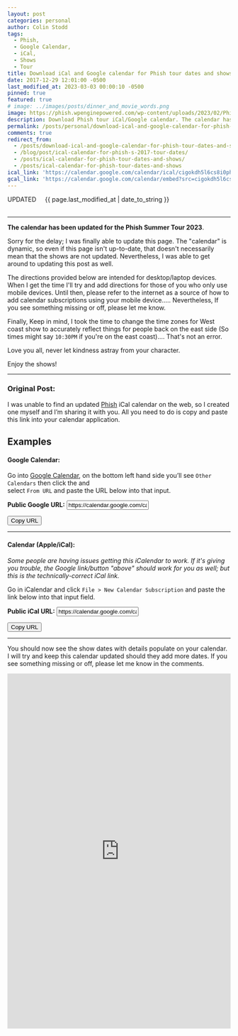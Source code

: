 ```yaml
---
layout: post
categories: personal
author: Colin Stodd
tags:
  - Phish,
  - Google Calendar,
  - iCal,
  - Shows
  - Tour
title: Download iCal and Google calendar for Phish tour dates and shows
date: 2017-12-29 12:01:00 -0500
last_modified_at: 2023-03-03 00:00:10 -0500
pinned: true
featured: true
# image: ../images/posts/dinner_and_movie_words.png
image: https://phish.wpenginepowered.com/wp-content/uploads/2023/02/Phish_2023_Summer_SOCIALS_900.jpg
description: Download Phish tour iCal/Google calendar. The calendar has been updated for the 2023 Summer Tour.
permalink: /posts/personal/download-ical-and-google-calendar-for-phish-tour-dates-and-shows.html
comments: true
redirect_from:
  - /posts/download-ical-and-google-calendar-for-phish-tour-dates-and-shows.html
  - /blog/post/ical-calendar-for-phish-s-2017-tour-dates/
  - /posts/ical-calendar-for-phish-tour-dates-and-shows/
  - /posts/ical-calendar-for-phish-tour-dates-and-shows
ical_link: 'https://calendar.google.com/calendar/ical/cigokdh5l6cs8i0ph6srjiboig%40group.calendar.google.com/public/basic.ics'
gcal_link: 'https://calendar.google.com/calendar/embed?src=cigokdh5l6cs8i0ph6srjiboig%40group.calendar.google.com&ctz=America%2FNew_York'
---
```


<div class="blurb">
  <span class="text-yellow">
  <i class="fad fa-microphone-stand" style="font-size:3rem;"></i>  UPDATED&nbsp;&nbsp;&nbsp;<i class="fad fa-calendar-alt"></i>&nbsp;&nbsp;{{ page.last_modified_at | date_to_string }}<br/>
  </span>
  <br />
  <hr />
   <p>
   <strong>The calendar has been updated for the Phish Summer Tour 2023</strong>.
   </p>

   <p>Sorry for the delay; I was finally able to update this page. The "calendar" is dynamic, so even if this page isn't up-to-date, that doesn't necessarily mean that the shows are not updated.  Nevertheless, I was able to get around to updating this post as well.</p>

   <p>The directions provided below are intended for desktop/laptop devices. When I get the time I'll try and add directions for those of you who only use mobile devices. Until then, please refer to the internet as a source of how to add calendar subscriptions using your mobile device..... Nevertheless, If you see something missing or off, please let me know.</p>

   <p>Finally, Keep in mind, I took the time to change the time zones for West coast show to accurately reflect things for people back on the east side (So times might say <code>10:30PM</code> if you're on the east coast).... That's not an error.</p>

   <p>Love you all, never let kindness astray from your character.</p>

   <p> Enjoy the shows! </p>
</div>

<hr class="inset" />

### Original Post:

<p>I was unable to find an updated <a href="https://phish.com/tours" target="_blank" rel="noopener" title="Phish Tour">Phish</a> iCal calendar on the web, so I created one myself and I’m sharing it with you. All you need to do is copy and paste this link into your calendar application.</p>

<h2 class="text-pink">Examples</h2>

<h4 class="text-yellow"><i class="fab fa-google"></i> Google Calendar:</h4>
<p>Go into <a href="https://calendar.google.com/calendar" target="_blank" rel="noopener" title="Click to open Google Calendar">Google Calendar</a>, on the bottom left hand side you’ll see <code class="language-plaintext highlighter-rouge">Other Calendars</code> then click the <i class="fal fa-plus neu-text"></i> and <br />select <code class="language-plaintext highlighter-rouge">From URL</code> and paste the URL below into that input.</p>

<p><strong>Public <i class="fab fa-google text-yellow"></i> Google URL:</strong>
<input type="text" value="https://calendar.google.com/calendar/embed?src=cigokdh5l6cs8i0ph6srjiboig%40group.calendar.google.com&amp;ctz=America%2FNew_York" id="googleCalendarLink" class="fixed-font" /></p>

<button class="button small copy-btn"
   title="Copy to clipboard"
   data-clipboard-text="https://calendar.google.com/calendar/embed?src=cigokdh5l6cs8i0ph6srjiboig%40group.calendar.google.com&amp;ctz=America%2FNew_York">
<i class="fab fa-google"></i> Copy URL
</button>

<hr />

<h4 class="text-yellow"><i class="fab fa-apple"></i> Calendar (Apple/iCal):</h4>
<p class="text-green"><i>Some people are having issues getting this iCalendar to work.  If it's giving you trouble, the Google link/button "above" should work for you as well; but this is the technically-correct iCal link.</i></p>
<p>Go in iCalendar and click <code class="language-plaintext highlighter-rouge">File &gt; New Calendar Subscription</code> and paste the link below into that input field.</p>

<p><strong>Public <i class="fab fa-apple text-yellow"></i> iCal URL:</strong>
<input type="text" value="https://calendar.google.com/calendar/ical/cigokdh5l6cs8i0ph6srjiboig%40group.calendar.google.com/public/basic.ics" id="appleCalendarLink" class="fixed-font" />
</p>

<button class="button small copy-btn"
   title="Copy to clipboard"
   data-clipboard-text="https://calendar.google.com/calendar/ical/cigokdh5l6cs8i0ph6srjiboig%40group.calendar.google.com/public/basic.ics">
<i class="fab fa-apple"></i> Copy URL
</button>

<hr />

<p>You should now see the show dates with details populate on your calendar. I will try and keep this calendar updated should they add more dates. If you see something missing or off, please let me know in the comments.</p>

<iframe src="https://calendar.google.com/calendar/embed?height=600&amp;wkst=1&amp;bgcolor=%23D81B60&amp;ctz=America%2FNew_York&amp;src=Y2lnb2tkaDVsNmNzOGkwcGg2c3JqaWJvaWdAZ3JvdXAuY2FsZW5kYXIuZ29vZ2xlLmNvbQ&amp;color=%2300ccab&amp;mode=AGENDA&amp;showTitle=0&amp;showCalendars=0&amp;title=%F0%9F%90%A0Phish%20Tour%20(2021-22)" style="border-width:0" width="100%" height="800" frameborder="0" scrolling="no"></iframe>
